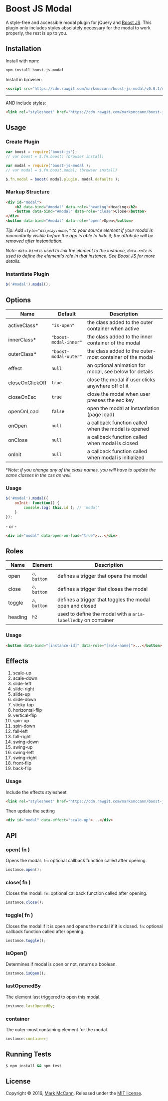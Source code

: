Boost JS Modal
==================================================
A style-free and accessible modal plugin for jQuery and [Boost JS](https://github.com/marksmccann/boost-js). This plugin only includes styles absolutely necessary for the modal to work properly, the rest is up to you.


Installation
--------------------------------------
Install with npm:
```bash
npm install boost-js-modal
```
Install in browser:
```html
<script src="https://cdn.rawgit.com/marksmccann/boost-js-modal/v0.0.1/dist/modal.min.js"></script>
```
___________

AND include styles:

```html
<link rel="stylesheet" href="https://cdn.rawgit.com/marksmccann/boost-js-modal/v0.0.1/dist/modal.min.css">
```

Usage
--------------------------------------

### Create Plugin
```javascript
var boost = require('boost-js');
// var boost = $.fn.boost; (browser install)

var modal = require('boost-js-modal');
// var modal = $.fn.boost.modal; (browser install)

$.fn.modal = boost( modal.plugin, modal.defaults );
```

### Markup Structure
```html
<div id="modal">
    <h2 data-bind="#modal" data-role="heading">Heading</h2>
    <button data-bind="#modal" data-role="close">Close</button>
</div>
<button data-bind="#modal" data-role="open">Open</button>
```
*Tip: Add `style="display:none;"` to your source element if your modal is momentarily visible before the app is able to hide it; the attribute will be removed after instantiation.*

*Note: `data-bind` is used to link the element to the instance, `data-role` is used to define the element's role in that instance. See [Boost JS](https://github.com/marksmccann/boost-js) for more details.*


### Instantiate Plugin
```javascript
$('#modal').modal();
```

Options
--------------------------------------
Name | Default | Description
--- | --- | ---
activeClass* | `"is-open"` | the class added to the outer container when active
innerClass* | `"boost-modal-inner"` | the class added to the inner container of the modal
outerClass* | `"boost-modal-outer"` | the class added to the outer-most container of the modal 
effect | `null` | an optional animation for modal, see below for details
closeOnClickOff | `true` | close the modal if user clicks anywhere off of it
closeOnEsc | `true` | close the modal when user presses the esc key
openOnLoad | `false` | open the modal at instantiation (page load)
onOpen | `null` | a callback function called when the modal is opened
onClose | `null` | a callback function called when modal is closed
onInit | `null` | a callback function called when modal is initialized
**Note: if you change any of the class names, you will have to update the same classes in the css as well.*
### Usage
```javascript
$('#modal').modal({
    onInit: function() {
        console.log( this.id ); // 'modal'
    }
});
```
\- or -
```html
<div id="modal" data-open-on-load="true">...</div>
```

Roles
--------------------------------------
Name | Element | Description
--- | --- | ---
open | `a`, `button` | defines a trigger that opens the modal
close | `a`, `button` | defines a trigger that closes the modal
toggle | `a`, `button` | defines a trigger that toggles the modal open and closed
heading | `h2` | used to define the modal with a `aria-labelledby` on container
### Usage
```html
<button data-bind="[instance-id]" data-role="[role-name]">...</button>
```

Effects
--------------------------------------
1. scale-up
2. scale-down
3. slide-left
4. slide-right
5. slide-up
6. slide-down
7. sticky-top
8. horizontal-flip
9. vertical-flip
10. spin-up
11. spin-down
12. fall-left
13. fall-right
14. swing-down
15. swing-up
16. swing-left
17. swing-right
18. front-flip
19. back-flip

### Usage
Include the effects stylesheet
```html
<link rel="stylesheet" href="https://cdn.rawgit.com/marksmccann/boost-js-modal/v0.0.1/dist/effects.min.css">
```
Then update the setting
```html
<div id="modal" data-effect="scale-up">...</div>
```

API
--------------------------------------
### open( fn )
Opens the modal. `fn`: optional callback function called after opening.
```javascript
instance.open();
```
### close( fn )
Closes the modal. `fn`: optional callback function called after opening.
```javascript
instance.close();
```
### toggle( fn )
Closes the modal if it is open and opens the modal if it is closed. `fn`: optional callback function called after opening.
```javascript
instance.toggle();
```
### isOpen()
Determines if modal is open or not, returns a boolean.
```javascript
instance.isOpen();
```
### lastOpenedBy
The element last triggered to open this modal.
```javascript
instance.lastOpenedBy;
```
### container
The outer-most containing element for the modal.
```javascript
instance.container;
```

Running Tests
--------------------------------------

```bash
$ npm install && npm test
```


License
--------------------------------------

Copyright © 2016, [Mark McCann](https://github.com/marksmccann).
Released under the [MIT license](LICENSE).

